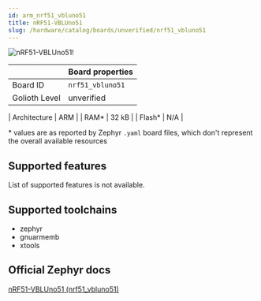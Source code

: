 ```yaml
---
id: arm_nrf51_vbluno51
title: nRF51-VBLUno51
slug: /hardware/catalog/boards/unverified/nrf51_vbluno51
---
```


[//]: # (This is an auto-generated file, do not edit! Changes to it will be lost upon re-generation)

![nRF51-VBLUno51!](/img/boards/arm/nrf51_vbluno51.jpg "nRF51-VBLUno51")

|                | Board properties     |
| -------------  | -------------------- |
| Board ID       | `nrf51_vbluno51` |
| Golioth Level  | unverified       |

| Architecture   | ARM |
| RAM*           | 32 kB |
| Flash*         | N/A |

\* values are as reported by Zephyr `.yaml` board files, which don't represent the overall available resources



## Supported features

List of supported features is not available.

## Supported toolchains

* zephyr
* gnuarmemb
* xtools

## Official Zephyr docs

[nRF51-VBLUno51 (nrf51_vbluno51)](https://docs.zephyrproject.org/latest/boards/arm/nrf51_vbluno51/doc/index.html)
